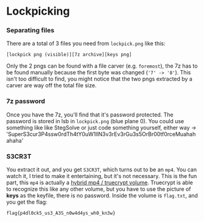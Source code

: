 # Lockpicking

### Separating files
There are a total of 3 files you need from `lockpick.png` like this:

```
[lockpick png (visible)][7z archive][keys png]
```

Only the 2 pngs can be found with a file carver (e.g. `foremost`), the 7z has to be found manually because the first byte was changed (`'7' -> '8'`). This isn't too difficult to find, you might notice that the two pngs extracted by a carver are way off the total file size.

### 7z password
Once you have the 7z, you'll find that it's password protected. The password is stored in lsb in `lockpick.png` (blue plane 0). You could use something like like StegSolve or just code something yourself, either way -> 'SuperS3cur3P4ssw0rdTh4tY0uW1llN3v3rEv3rGu3s5OrBr00tf0rceMuahahahaha'


### S3CR3T
You extract it out, and you get `S3CR3T`, which turns out to be an `mp4`. You can watch it, I tried to make it entertaining, but it's not necessary. This is the fun part, this `mp4` is actually a [hybrid mp4 / truecrypt volume](http://bfy.tw/8bWV). Truecrypt is able to recognize this like any other volume, but you have to use the picture of **keys** as the keyfile, there is no password. Inside the volume is `flag.txt`, and you get the flag:

```
flag{p4dl0ck5_us3_A3S_n0w4d4ys_wh0_kn3w}
```
